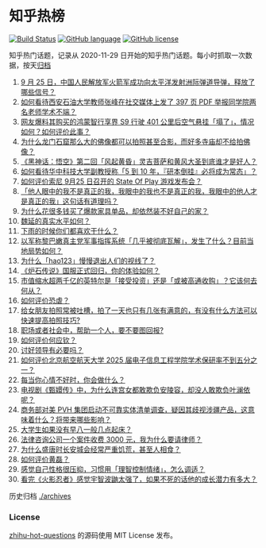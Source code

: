 # 知乎热榜
[![Build Status](https://github.com/ToWeLong/zhihu-hot-questions/workflows/CI/badge.svg)](https://github.com/ToWeLong/zhihu-hot-questions/actions)
[![GitHub language](https://img.shields.io/badge/language-golang-orange.svg)](https://golang.org/)
[![GitHub license](https://img.shields.io/github/license/ToWeLong/zhihu-hot-questions)](https://github.com/ToWeLong/zhihu-hot-questions/blob/main/LICENSE)

知乎热门话题，记录从 2020-11-29 日开始的知乎热门话题。每小时抓取一次数据，按天[归档](./archives)

<!-- BEGIN -->

1. [9 月 25 日，中国人民解放军火箭军成功向太平洋发射洲际弹道导弹，释放了哪些信号？](https://www.zhihu.com/question/668129494)
1. [如何看待西安石油大学教师张峰在社交媒体上发了 397 页 PDF 举报同学院两名老师学术不端？](https://www.zhihu.com/question/667902633)
1. [网友爆料其购买的鸿蒙智行享界 S9 行驶 401 公里后空气悬挂「塌了」，情况如何？如何评价此事？](https://www.zhihu.com/question/667971406)
1. [为什么龙门石窟那么大的佛像都可以拍照甚至合影，而好多寺庙却不给拍佛像？](https://www.zhihu.com/question/655679545)
1. [《黑神话：悟空》第二回「风起黄昏」灵吉菩萨和黄风大圣到底谁才是好人？](https://www.zhihu.com/question/665237853)
1. [如何看待华中科技大学副教授称「5 到 10 年，『研本倒挂』必将成为常态」？](https://www.zhihu.com/question/668040893)
1. [如何评价索尼 9月25 日召开的 State Of Play 游戏发布会？](https://www.zhihu.com/question/668062182)
1. [「他人眼中的我不是真正的我，我眼中的我也不是真正的我，我眼中的他人才是真正的我」这句话有道理吗？](https://www.zhihu.com/question/666933253)
1. [为什么花很多钱买了爆款家具单品，却依然装不好自己的家？](https://www.zhihu.com/question/646518652)
1. [魏延的真实水平如何？](https://www.zhihu.com/question/662797492)
1. [下雨的时候你们都喜欢干什么？](https://www.zhihu.com/question/668054754)
1. [以军称黎巴嫩真主党军事指挥系统「几乎被彻底瓦解」，发生了什么？目前当地局势如何？](https://www.zhihu.com/question/667846153)
1. [为什么「hao123」慢慢退出人们的视线了？](https://www.zhihu.com/question/664363307)
1. [《炉石传说》国服正式回归，你的体验如何？](https://www.zhihu.com/question/668119340)
1. [市值缩水超两千亿的英特尔是「接受投资」还是「或被高通收购」？它该何去何从？](https://www.zhihu.com/question/667931885)
1. [如何评价恐虐？](https://www.zhihu.com/question/346582363)
1. [给女朋友拍照常被吐槽，拍了一天也只有几张有满意的，有没有什么方法可以快速提高拍照技巧?](https://www.zhihu.com/question/668051324)
1. [职场或者社会中，帮助一个人，要不要图回报?](https://www.zhihu.com/question/667929082)
1. [如何评价何应钦？](https://www.zhihu.com/question/25752808)
1. [讨好领导有必要吗？](https://www.zhihu.com/question/310673932)
1. [如何评价北京航空航天大学 2025 届电子信息工程学院学术保研率不到五分之一？](https://www.zhihu.com/question/667747154)
1. [每当你心情不好时，你会做什么？](https://www.zhihu.com/question/668055633)
1. [电视剧《甄嬛传》中，为什么连宫女都敢欺负安陵容，却没人敢欺负叶澜依呢？](https://www.zhihu.com/question/667598198)
1. [商务部对美 PVH 集团启动不可靠实体清单调查，疑因其歧视涉疆产品，这意味着什么？将带来哪些影响？](https://www.zhihu.com/question/668053532)
1. [大学生如果没有早八一般几点起床？](https://www.zhihu.com/question/667925196)
1. [法律咨询公司一个案件收费 3000 元，我为什么要请律师？](https://www.zhihu.com/question/667911708)
1. [为什么盛唐时长安城会经常严重饥荒，甚至人相食？](https://www.zhihu.com/question/667774664)
1. [如何评价黄磊？](https://www.zhihu.com/question/20497016)
1. [感觉自己性格很压抑，习惯用「理智控制情绪」，怎么调适？](https://www.zhihu.com/question/667898329)
1. [看完《火影忍者》感觉宇智波鼬太强了，如果不死的话他的成长潜力有多大？](https://www.zhihu.com/question/660907063)

<!-- END -->

历史归档 [./archives](./archives)


### License
[zhihu-hot-questions](https://github.com/towelong/zhihu-hot-questions) 的源码使用 MIT License 发布。